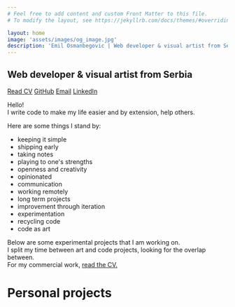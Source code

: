 ```yaml
---
# Feel free to add content and custom Front Matter to this file.
# To modify the layout, see https://jekyllrb.com/docs/themes/#overriding-theme-defaults

layout: home
image: 'assets/images/og_image.jpg'
description: 'Emil Osmanbegovic | Web developer & visual artist from Serbia'
---
```


## Web developer & visual artist from Serbia

[Read CV](/cv)
[GitHub](https://www.github.com/emilosman)
[Email](mailto:emilosmanbegovic@gmail.com)
[LinkedIn](https://www.linkedin.com/in/emil-osmanbegovi%C4%87-357579123/)

Hello!  
I write code to make my life easier and by extension, help others.

Here are some things I stand by:
- keeping it simple
- shipping early
- taking notes
- playing to one's strengths
- openness and creativity
- opinionated
- communication
- working remotely
- long term projects
- improvement through iteration
- experimentation
- recycling code
- code as art

Below are some experimental projects that I am working on.  
I split my time between art and code projects, looking for the overlap between.  
For my commercial work, [read the CV.](/cv)

# Personal projects

